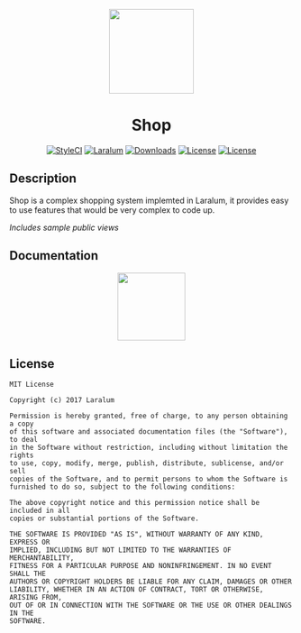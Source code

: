 <p align="center"><a href="https://laralum.aitorriba.com"><img height="150" src="https://avatars1.githubusercontent.com/u/22253051"></a></p>

<h1 align="center">Shop</h1>

<p align="center">
<a href="https://styleci.io/repos/84966071"><img src="https://styleci.io/repos/84966071/shield?style=flat&branch=master" alt="StyleCI"></a>
<a href="https://github.com/laralum"><img src="https://img.shields.io/badge/Built%20For-Laralum-orange.svg" alt="Laralum"></a>
<a href="https://github.com/laralum/Shop"><img src="https://poser.pugx.org/laralum/shop/d/total.svg" alt="Downloads"></a>
<a href="https://github.com/Laralum/Shop/releases"><img src="https://poser.pugx.org/laralum/shop/v/stable.svg" alt="License"></a>
<a href="https://raw.githubusercontent.com/Laralum/Shop/master/LICENSE"><img src="https://poser.pugx.org/laralum/shop/license.svg" alt="License"></a>
</p>

## Description

Shop is a complex shopping system implemted in Laralum, it provides easy to use features that would be very complex to code up.

*Includes sample public views*

## Documentation

<p align="center">
<a href="https://laralum.aitorriba.com/docs/shop"><img height="120" src="http://i.imgur.com/47WnADd.png"></a>
</p>

## License

```
MIT License

Copyright (c) 2017 Laralum

Permission is hereby granted, free of charge, to any person obtaining a copy
of this software and associated documentation files (the "Software"), to deal
in the Software without restriction, including without limitation the rights
to use, copy, modify, merge, publish, distribute, sublicense, and/or sell
copies of the Software, and to permit persons to whom the Software is
furnished to do so, subject to the following conditions:

The above copyright notice and this permission notice shall be included in all
copies or substantial portions of the Software.

THE SOFTWARE IS PROVIDED "AS IS", WITHOUT WARRANTY OF ANY KIND, EXPRESS OR
IMPLIED, INCLUDING BUT NOT LIMITED TO THE WARRANTIES OF MERCHANTABILITY,
FITNESS FOR A PARTICULAR PURPOSE AND NONINFRINGEMENT. IN NO EVENT SHALL THE
AUTHORS OR COPYRIGHT HOLDERS BE LIABLE FOR ANY CLAIM, DAMAGES OR OTHER
LIABILITY, WHETHER IN AN ACTION OF CONTRACT, TORT OR OTHERWISE, ARISING FROM,
OUT OF OR IN CONNECTION WITH THE SOFTWARE OR THE USE OR OTHER DEALINGS IN THE
SOFTWARE.
```
